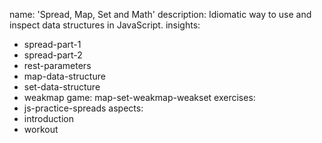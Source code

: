 name: 'Spread, Map, Set and Math'
description: Idiomatic way to use and inspect data structures in JavaScript.
insights:
  - spread-part-1
  - spread-part-2
  - rest-parameters
  - map-data-structure
  - set-data-structure
  - weakmap
game: map-set-weakmap-weakset
exercises:
  - js-practice-spreads
aspects:
  - introduction
  - workout
 
